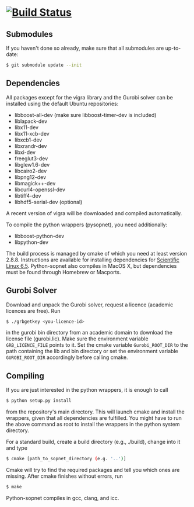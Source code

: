 [![Build Status](https://travis-ci.org/catsop/python-sopnet.svg?branch=master)](https://travis-ci.org/catsop/python-sopnet)
===========

Submodules
----------

If you haven't done so already, make sure that all submodules are up-to-date:

```sh
$ git submodule update --init
```

Dependencies
------------

All packages except for the vigra library and the Gurobi solver can be
installed using the default Ubuntu repositories:

* libboost-all-dev (make sure libboost-timer-dev is included)
* liblapack-dev
* libx11-dev
* libx11-xcb-dev
* libxcb1-dev
* libxrandr-dev
* libxi-dev
* freeglut3-dev
* libglew1.6-dev
* libcairo2-dev
* libpng12-dev
* libmagick++-dev
* libcurl4-openssl-dev
* libtiff4-dev
* libhdf5-serial-dev (optional)

A recent version of vigra will be downloaded and compiled automatically.

To compile the python wrappers (pysopnet), you need additionally:

* libboost-python-dev
* libpython-dev

The build process is managed by cmake of which you need at least version 2.8.8.
Instructions are available for installing dependencies for
[Scientific Linux 6.5](https://github.com/catsop/python-sopnet/wiki/Compiling-in-Scientific-Linux-6.5).
Python-sopnet also compiles in MacOS X, but dependencies must be found through
Homebrew or Macports.

Gurobi Solver
-------------

Download and unpack the Gurobi solver, request a licence (academic licences are
free). Run

```sh
$ ./grbgetkey <you-licence-id>
```

in the gurobi bin directory from an academic domain to download the license
file (gurobi.lic). Make sure the environment variable `GRB_LICENCE_FILE` points
to it. Set the cmake variable `Gurobi_ROOT_DIR` to the path containing the lib
and bin directory or set the environment variable `GUROBI_ROOT_DIR` accordingly
before calling cmake.

Compiling
---------

If you are just interested in the python wrappers, it is enough to call

```sh
$ python setup.py install
```

from the repository's main directory. This will launch cmake and install the
wrappers, given that all dependencies are fulfilled. You might have to run the
above command as root to install the wrappers in the python system directory.

For a standard build, create a build directory (e.g., ./build), change into it
and type

```sh
$ cmake [path_to_sopnet_directory (e.g. '..')]
```

Cmake will try to find the required packages and tell you which ones are
missing. After cmake finishes without errors, run

```sh
$ make
```
Python-sopnet compiles in gcc, clang, and icc.
